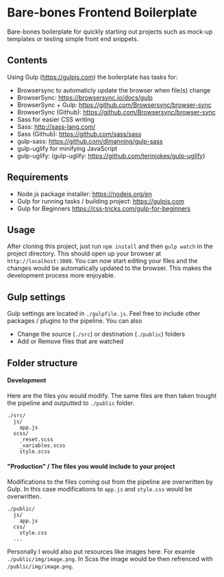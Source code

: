 # Bare-bones Frontend Boilerplate
Bare-bones boilerplate for quickly starting out projects such as mock-up templates or testing simple front end snippets.
## Contents
Using Gulp (https://gulpjs.com) the boilerplate has tasks for:
- Browsersync to automaticly update the browser when file(s) change
 - BrowserSync: https://browsersync.io/docs/gulp
 - BrowserSync + Gulp: https://github.com/Browsersync/browser-sync
 - BrowserSync (Github): https://github.com/Browsersync/browser-sync
- Sass for easier CSS writing
 - Sass: http://sass-lang.com/
 - Sass (Github): https://github.com/sass/sass
 - gulp-sass: https://github.com/dlmanning/gulp-sass
- gulp-uglify for minifying JavaScript
 - gulp-uglify: (gulp-uglify: https://github.com/terinjokes/gulp-uglify)
## Requirements
- Node.js package installer: https://nodejs.org/en
- Gulp for running tasks / building project: https://gulpjs.com
 - Gulp for Beginners https://css-tricks.com/gulp-for-beginners
## Usage
After cloning this project, just run ```npm install``` and then ```gulp watch``` in the project directory. This should open up your browser at ```http://localhost:3000```. You can now start editing your files and the changes would be automatically updated to the browser. This makes the development process more enjoyable.
## Gulp settings
Gulp settings are located in ```./gulpfile.js```. Feel free to include other packages / plugins to the pipeline.
You can also
- Change the source (```./src```) or destination (```./public```) folders
- Add or Remove files that are watched
## Folder structure
#### Development
Here are the files you would modify. The same files are then taken trought the pipeline and outputted to ```./public``` folder.
```
./src/
  js/
    app.js
  scss/
    _reset.scss
    _variables.scss
    style.scss
```
#### "Production" / The files you would include to your project
Modifications to the files coming out from the pipeline are overwritten by Gulp. In this case modifications to ```app.js``` and ```style.css``` would be overwritten. 
```
./public/
  js/
    app.js
  css/
    style.css
  ...
```
Personally I would also put resources like images here. For examle ```./public/img/image.png```. In Scss the image would be then refrenced with ```/public/img/image.png```.
